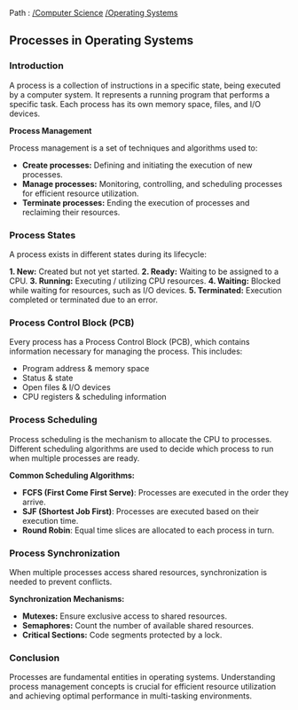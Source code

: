 Path : [/Computer Science](<..\..\index.md>) [/Operating Systems](<..\index.md>)
## Processes in Operating Systems

### Introduction

A process is a collection of instructions in a specific state, being executed by a computer system. It represents a running program that performs a specific task. Each process has its own memory space, files, and I/O devices.

**Process Management**

Process management is a set of techniques and algorithms used to:

- **Create processes:** Defining and initiating the execution of new processes. 
- **Manage processes:** Monitoring, controlling, and scheduling processes for efficient resource utilization.
- **Terminate processes:** Ending the execution of processes and reclaiming their resources.


### Process States

A process exists in different states during its lifecycle:

**1. New:** Created but not yet started.
**2. Ready:** Waiting to be assigned to a CPU.
**3. Running:** Executing / utilizing CPU resources.
**4. Waiting:** Blocked while waiting for resources, such as I/O devices.
**5. Terminated:** Execution completed or terminated due to an error.


### Process Control Block (PCB)

Every process has a Process Control Block (PCB), which contains information necessary for managing the process. This includes:

- Program address & memory space
- Status & state
- Open files & I/O devices
- CPU registers & scheduling information


### Process Scheduling

Process scheduling is the mechanism to allocate the CPU to processes. Different scheduling algorithms are used to decide which process to run when multiple processes are ready. 

**Common Scheduling Algorithms:**

- **FCFS (First Come First Serve)**: Processes are executed in the order they arrive.
- **SJF (Shortest Job First)**: Processes are executed based on their execution time.
- **Round Robin**: Equal time slices are allocated to each process in turn.


### Process Synchronization

When multiple processes access shared resources, synchronization is needed to prevent conflicts. 

**Synchronization Mechanisms:**

- **Mutexes:** Ensure exclusive access to shared resources.
- **Semaphores:** Count the number of available shared resources.
- **Critical Sections:** Code segments protected by a lock.


### Conclusion

Processes are fundamental entities in operating systems. Understanding process management concepts is crucial for efficient resource utilization and achieving optimal performance in multi-tasking environments.
